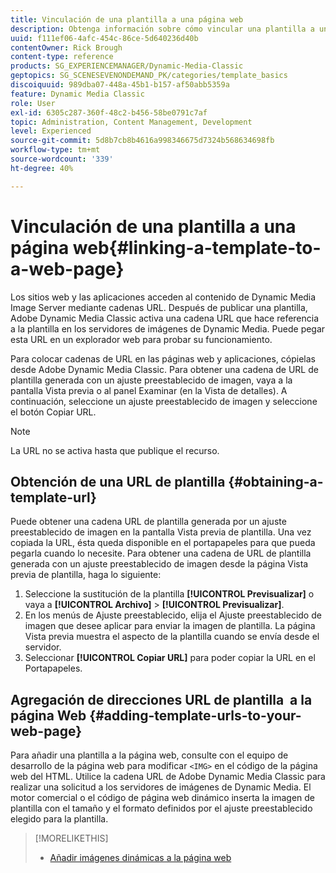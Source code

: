 ```yaml
---
title: Vinculación de una plantilla a una página web
description: Obtenga información sobre cómo vincular una plantilla a una página web en Adobe Dynamic Media Classic.
uuid: f111ef06-4afc-454c-86ce-5d640236d40b
contentOwner: Rick Brough
content-type: reference
products: SG_EXPERIENCEMANAGER/Dynamic-Media-Classic
geptopics: SG_SCENESEVENONDEMAND_PK/categories/template_basics
discoiquuid: 989dba07-448a-45b1-b157-af50abb5359a
feature: Dynamic Media Classic
role: User
exl-id: 6305c287-360f-48c2-b456-58be0791c7af
topic: Administration, Content Management, Development
level: Experienced
source-git-commit: 5d8b7cb8b4616a998346675d7324b568634698fb
workflow-type: tm+mt
source-wordcount: '339'
ht-degree: 40%

---
```


# Vinculación de una plantilla a una página web{#linking-a-template-to-a-web-page}

Los sitios web y las aplicaciones acceden al contenido de Dynamic Media Image Server mediante cadenas URL. Después de publicar una plantilla, Adobe Dynamic Media Classic activa una cadena URL que hace referencia a la plantilla en los servidores de imágenes de Dynamic Media. Puede pegar esta URL en un explorador web para probar su funcionamiento.

Para colocar cadenas de URL en las páginas web y aplicaciones, cópielas desde Adobe Dynamic Media Classic. Para obtener una cadena de URL de plantilla generada con un ajuste preestablecido de imagen, vaya a la pantalla Vista previa o al panel Examinar (en la Vista de detalles). A continuación, seleccione un ajuste preestablecido de imagen y seleccione el botón Copiar URL.

>[!NOTE]
>
>La URL no se activa hasta que publique el recurso.

## Obtención de una URL de plantilla {#obtaining-a-template-url}

Puede obtener una cadena URL de plantilla generada por un ajuste preestablecido de imagen en la pantalla Vista previa de plantilla. Una vez copiada la URL, ésta queda disponible en el portapapeles para que pueda pegarla cuando lo necesite. Para obtener una cadena de URL de plantilla generada con un ajuste preestablecido de imagen desde la página Vista previa de plantilla, haga lo siguiente:

1. Seleccione la sustitución de la plantilla **[!UICONTROL Previsualizar]** o vaya a **[!UICONTROL Archivo]** > **[!UICONTROL Previsualizar]**.
1. En los menús de Ajuste preestablecido, elija el Ajuste preestablecido de imagen que desee aplicar para enviar la imagen de plantilla. La página Vista previa muestra el aspecto de la plantilla cuando se envía desde el servidor.
1. Seleccionar **[!UICONTROL Copiar URL]** para poder copiar la URL en el Portapapeles.

## Agregación de direcciones URL de plantilla  a la página Web {#adding-template-urls-to-your-web-page}

Para añadir una plantilla a la página web, consulte con el equipo de desarrollo de la página web para modificar `<IMG>` en el código de la página web del HTML. Utilice la cadena URL de Adobe Dynamic Media Classic para realizar una solicitud a los servidores de imágenes de Dynamic Media. El motor comercial o el código de página web dinámico inserta la imagen de plantilla con el tamaño y el formato definidos por el ajuste preestablecido elegido para la plantilla.

>[!MORELIKETHIS]
>
>* [Añadir imágenes dinámicas a la página web](linking-urls-web-application.md#adding_dynamic_images_to_your_web_page)
